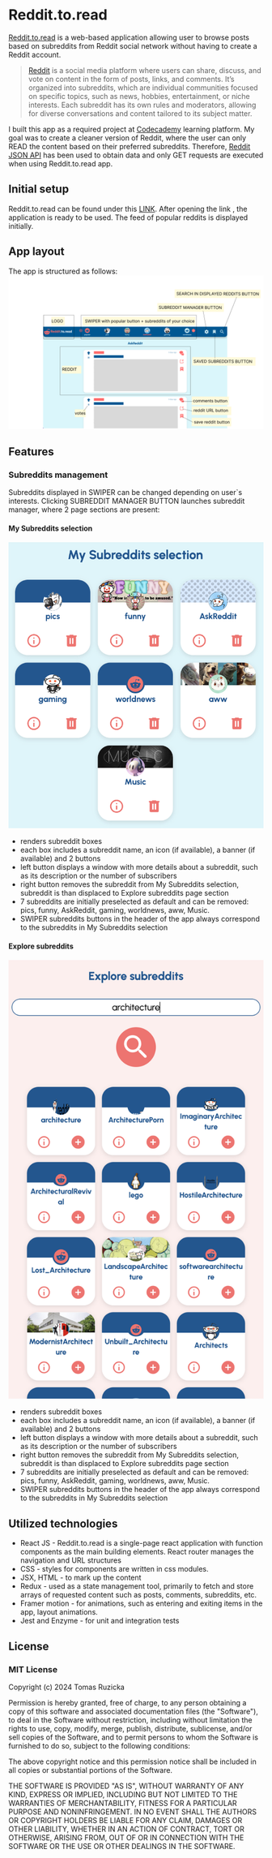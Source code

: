 # Reddit.to.read

[Reddit.to.read](https://reddittoread.netlify.app) is a web-based application allowing user to browse posts based on subreddits from Reddit social network without having to create a Reddit account.

>[Reddit](https://www.reddit.com/) is a social media platform where users can share, discuss, and vote on content in the form of posts, links, and comments. It’s organized into subreddits, which are individual communities focused on specific topics, such as news, hobbies, entertainment, or niche interests. Each subreddit has its own rules and moderators, allowing for diverse conversations and content tailored to its subject matter.

I built this app as a required project at [Codecademy](https://www.codecademy.com/) learning platform. My goal was to create a cleaner version of Reddit, where the user can only READ the content based on their preferred subreddits.
Therefore, [Reddit JSON API](https://github.com/reddit-archive/reddit/wiki/json)
has been used to obtain data and only GET requests are executed when using Reddit.to.read app.




## Initial setup
Reddit.to.read can be found under this [LINK](https://reddittoread.netlify.app).
After opening the link , the application is ready to be used. The feed of popular reddits is displayed initially.

## App layout
The app is structured as follows:
![Reddit.to.read app structure](./public/readme-img/reddit-app-structure.png)

## Features

### Subreddits management
Subreddits displayed in SWIPER can be changed depending on user`s interests. Clicking SUBREDDIT MANAGER BUTTON launches subreddit manager, where 2 page sections are present:

#### My Subreddits selection
![My subreddits selection structure](./public/readme-img/my-subreddits-selection.png)

* renders subreddit boxes
* each box includes a subreddit name, an icon (if available), a banner (if available) and 2 buttons
* left button displays a window with more details about a subreddit, such as its description or the number of subscribers
* right button removes the subreddit from My Subreddits selection, subreddit is than displaced to Explore subreddits page section
* 7 subreddits are initially preselected as default and can be removed: pics, funny, AskReddit, gaming, worldnews, aww, Music.
* SWIPER subreddits buttons in the header of the app always correspond to the subreddits in My Subreddits selection

#### Explore subreddits
![Explore subreddits structure](./public/readme-img/explore-subreddits.png)

* renders subreddit boxes
* each box includes a subreddit name, an icon (if available), a banner (if available) and 2 buttons
* left button displays a window with more details about a subreddit, such as its description or the number of subscribers
* right button removes the subreddit from My Subreddits selection, subreddit is than displaced to Explore subreddits page section
* 7 subreddits are initially preselected as default and can be removed: pics, funny, AskReddit, gaming, worldnews, aww, Music.
* SWIPER subreddits buttons in the header of the app always correspond to the subreddits in My Subreddits selection



## Utilized technologies
* React JS - Reddit.to.read is a single-page react application with function components as the main building elements. React router manages the navigation and URL structures
* CSS - styles for components are written in css modules.
* JSX, HTML - to mark up the content
* Redux - used as a state management tool, primarily to fetch and store arrays of requested content such as posts, comments, subreddits, etc.
* Framer motion - for animations, such as entering and exiting items in the app, layout animations.
* Jest and Enzyme - for unit and integration tests


## License
### MIT License

Copyright (c) 2024 Tomas Ruzicka

Permission is hereby granted, free of charge, to any person obtaining a copy
of this software and associated documentation files (the "Software"), to deal
in the Software without restriction, including without limitation the rights
to use, copy, modify, merge, publish, distribute, sublicense, and/or sell
copies of the Software, and to permit persons to whom the Software is
furnished to do so, subject to the following conditions:

The above copyright notice and this permission notice shall be included in all
copies or substantial portions of the Software.

THE SOFTWARE IS PROVIDED "AS IS", WITHOUT WARRANTY OF ANY KIND, EXPRESS OR
IMPLIED, INCLUDING BUT NOT LIMITED TO THE WARRANTIES OF MERCHANTABILITY,
FITNESS FOR A PARTICULAR PURPOSE AND NONINFRINGEMENT. IN NO EVENT SHALL THE
AUTHORS OR COPYRIGHT HOLDERS BE LIABLE FOR ANY CLAIM, DAMAGES OR OTHER
LIABILITY, WHETHER IN AN ACTION OF CONTRACT, TORT OR OTHERWISE, ARISING FROM,
OUT OF OR IN CONNECTION WITH THE SOFTWARE OR THE USE OR OTHER DEALINGS IN THE
SOFTWARE.